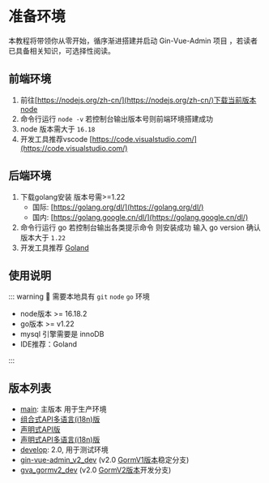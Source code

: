 
# 准备环境

本教程将带领你从零开始，循序渐进搭建并启动 Gin-Vue-Admin 项目 ，若读者已具备相关知识，可选择性阅读。


## 前端环境

1. 前往[https://nodejs.org/zh-cn/](https://nodejs.org/zh-cn/)下载当前版本node 
2. 命令行运行 ```node -v``` 若控制台输出版本号则前端环境搭建成功 
3. node 版本需大于 `16.18`
4. 开发工具推荐vscode [https://code.visualstudio.com/](https://code.visualstudio.com/)

## 后端环境

1. 下载golang安装 版本号需>=1.22
    - 国际: [https://golang.org/dl/](https://golang.org/dl/)
    - 国内: [https://golang.google.cn/dl/](https://golang.google.cn/dl/)
2. 命令行运行 go 若控制台输出各类提示命令 则安装成功 输入 go version 确认版本大于 `1.22`
3. 开发工具推荐 [Goland](https://www.jetbrains.com/go/)



## 使用说明

::: warning 🧁 需要本地具有 `git` `node` `go` 环境
- node版本 >= 16.18.2
- go版本 >= v1.22
- mysql 引擎需要是  <span class="bg-red-600 text-white rounded font-medium dark:bg-red-500 px-1" >innoDB</span>
- IDE推荐：Goland

:::

## 版本列表

- [main](https://github.com/flipped-aurora/gin-vue-admin/tree/main): 主版本 用于生产环境
- [组合式API多语言(i18n)版](https://github.com/flipped-aurora/gin-vue-admin/tree/i18n-dev-new)
- [声明式API版](https://github.com/flipped-aurora/gin-vue-admin/tree/v2.4.x)
- [声明式API多语言(i18n)版](https://github.com/flipped-aurora/gin-vue-admin/tree/i18n-dev)
- [develop](https://github.com/flipped-aurora/gin-vue-admin/tree/develop): 2.0, 用于测试环境
- [gin-vue-admin_v2_dev](https://github.com/flipped-aurora/gin-vue-admin/tree/gin-vue-admin_v2_dev) (v2.0 [GormV1版本](https://v1.gorm.io/)稳定分支)
- [gva_gormv2_dev](https://github.com/flipped-aurora/gin-vue-admin/tree/gva_gormv2_dev) (v2.0 [GormV2版本](https://v2.gorm.io/)开发分支)

